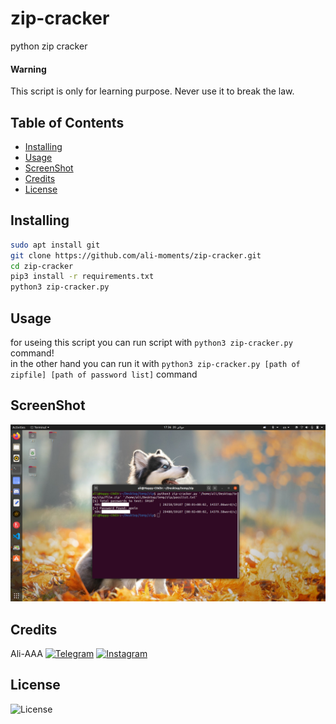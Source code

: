 # zip-cracker

python zip cracker

#### Warning
This script is only for learning purpose.
Never use it to break the law.

## Table of Contents
* [Installing](https://github.com/ali-moments/zip-cracker#installing)
* [Usage](https://github.com/ali-moments/zip-cracker#usage)
* [ScreenShot](https://github.com/ali-moments/zip-cracker#screenshot)
* [Credits](https://github.com/ali-moments/zip-cracker#credits)
* [License](https://github.com/ali-moments/zip-cracker#license)

## Installing
```bash
sudo apt install git
git clone https://github.com/ali-moments/zip-cracker.git
cd zip-cracker
pip3 install -r requirements.txt
python3 zip-cracker.py
```

## Usage
for useing this script you can run script with `python3 zip-cracker.py` command! <br>
in the other hand you can run it with `python3 zip-cracker.py [path of zipfile] [path of password list]` command

## ScreenShot

![screenshot](screenshot.png)


## Credits

Ali-AAA
[![Telegram](https://img.shields.io/static/v1.svg?label=Telegram&message=@happy_c0d3r&color=grey&logo=telegram&labelColor=0088ff&style=social)](https://t.me/happy_c0d3r)
[![Instagram](https://img.shields.io/badge/Instagram-follow-0088ff.svg?logo=instagram&logoColor=white)](https://www.instagram.com/ali_aaa_3351/)


## License

![License](https://img.shields.io/github/license/ali-moments/rar-cracker)
